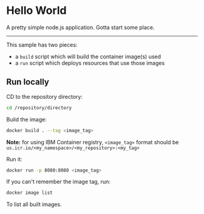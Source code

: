 # Hello World

A pretty simple node.js application. Gotta start some place.

- - -

This sample has two pieces:

- a `build` script which will build the container image(s) used
- a `run` script which deploys resources that use those images

## Run locally

CD to the repository directory:

```bash
cd /repository/directory
```

Build the image:

```bash
docker build . --tag <image_tag>
```

**Note:** for using IBM Container registry, `<image_tag>` format should be `us.icr.io/<my_namespace>/<my_repository>:<my_tag>`

Run it:

```bash
docker run -p 8080:8080 <image_tag>
```

If you can't remember the image tag, run:

```bash
docker image list
```

To list all built images.